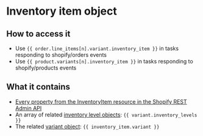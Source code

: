 # Inventory item object

## How to access it

* Use `{{ order.line_items[n].variant.inventory_item }}` in tasks responding to shopify/orders events
* Use `{{ product.variants[n].inventory_item }}` in tasks responding to shopify/products events

## What it contains

* [Every property from the InventoryItem resource in the Shopify REST Admin API](https://shopify.dev/docs/admin-api/rest/reference/inventory/inventoryitem#properties)
* An array of related [inventory level objects](../inventory-level-object.md): `{{ variant.inventory_levels }}`
* The related [variant object](../variant-object.md): `{{ inventory_item.variant }}`

